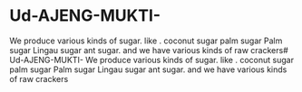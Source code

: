 # Ud-AJENG-MUKTI-
We produce various kinds of sugar. like . coconut sugar palm sugar Palm sugar Lingau sugar ant sugar. and we have various kinds of raw crackers# Ud-AJENG-MUKTI-
We produce various kinds of sugar. like . coconut sugar palm sugar Palm sugar Lingau sugar ant sugar. and we have various kinds of raw crackers
